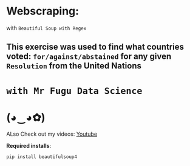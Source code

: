 # Webscraping:
with `Beautiful Soup with Regex`

This exercise was used to find what countries voted: `for/against/abstained` for any given `Resolution` from the United Nations
------------------------------------------------------------------------------

# `with Mr Fugu Data Science`

# (◕‿◕✿)

ALso Check out my videos: [Youtube](https://www.youtube.com/channel/UCbni-TDI-Ub8VlGaP8HLTNw?view_as=subscriber)


**Required installs**:

`pip install beautifulsoup4` 
